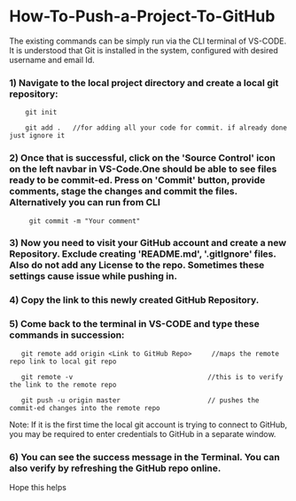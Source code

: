 # How-To-Push-a-Project-To-GitHub

The existing commands can be simply run via the CLI terminal of VS-CODE. It is understood that Git is installed in the system, configured with desired username and email Id.

### 1) Navigate to the local project directory and create a local git repository:

        git init
        
        git add .   //for adding all your code for commit. if already done just ignore it
        
        
        
### 2) Once that is successful, click on the 'Source Control' icon on the left navbar in VS-Code.One should be able to see files ready to be commit-ed. Press on 'Commit'                 button,  provide comments, stage the changes and commit the files. Alternatively you can run from CLI

         git commit -m "Your comment"
 
### 3) Now you need to visit your GitHub account and create a new Repository. Exclude creating 'README.md', '.gitIgnore' files. Also do not add any License to the repo. Sometimes        these settings cause issue while pushing in.

### 4) Copy the link to this newly created GitHub Repository.

### 5) Come back to the terminal in VS-CODE and type these commands in succession:

       git remote add origin <Link to GitHub Repo>     //maps the remote repo link to local git repo

       git remote -v                                  //this is to verify the link to the remote repo 

       git push -u origin master                      // pushes the commit-ed changes into the remote repo


  Note: If it is the first time the local git account is trying to connect to GitHub, you may be required to enter credentials to GitHub in a separate window.

### 6) You can see the success message in the Terminal. You can also verify by refreshing the GitHub repo online.

Hope this helps
